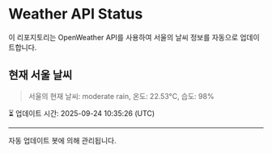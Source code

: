 
# Weather API Status

이 리포지토리는 OpenWeather API를 사용하여 서울의 날씨 정보를 자동으로 업데이트합니다.

## 현재 서울 날씨
> 서울의 현재 날씨: moderate rain, 온도: 22.53°C, 습도: 98%

⏳ 업데이트 시간: 2025-09-24 10:35:26 (UTC)

---
자동 업데이트 봇에 의해 관리됩니다.
